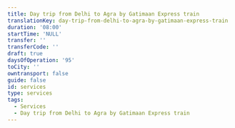 ```yaml
---
title: Day trip from Delhi to Agra by Gatimaan Express train
translationKey: day-trip-from-delhi-to-agra-by-gatimaan-express-train
duration: '08:00'
startTime: 'NULL'
transfer: ''
transferCode: ''
draft: true
daysOfOperation: '95'
toCity: ''
owntransport: false
guide: false
id: services
type: services
tags:
  - Services
  - Day trip from Delhi to Agra by Gatimaan Express train
---
```

